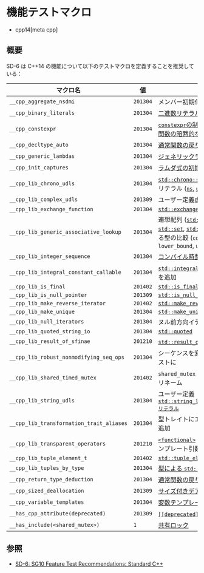 # 機能テストマクロ
* cpp14[meta cpp]

## 概要

SD-6 は C++14 の機能について以下のテストマクロを定義することを推奨している：

| マクロ名 | 値 | 機能 | ヘッダ |
|----------|----|------|--------|
| `__cpp_aggregate_nsdmi`                  | `201304` | メンバー初期化子と集約 | predefined |
| `__cpp_binary_literals`                  | `201304` | [二進数リテラル](binary_literals.md) | predefined |
| `__cpp_constexpr`                        | `201304` | [`constexpr`の制限緩和/`constexpr` メンバー関数の暗黙的な `const`](relaxing_constraints_on_constexpr.md) | predefined |
| `__cpp_decltype_auto`                    | `201304` | [通常関数の戻り値型推論](return_type_deduction_for_normal_functions.md) | predefined |
| `__cpp_generic_lambdas`                  | `201304` | [ジェネリックラムダ](generic_lambdas.md) | predefined |
| `__cpp_init_captures`                    | `201304` | [ラムダ式の初期化キャプチャ](initialize_capture.md) | predefined |
| `__cpp_lib_chrono_udls` 				   | `201304` | [`std::chrono::duration`](/reference/chrono/duration.md) のユーザー定義リテラル ([`ns`](/reference/chrono/duration/op_ns.md), [`us`](/reference/chrono/duration/op_us.md), [`ms`](/reference/chrono/duration/op_ms.md), [`s`](/reference/chrono/duration/op_s.md), [`min`](/reference/chrono/duration/op_min.md), [`h`](/reference/chrono/duration/op_h.md)) | [`<chrono>`](/reference/chrono.md) |
| `__cpp_lib_complex_udls`                 | `201309` | ユーザー定義虚数リテラル ([`i`](/reference/complex/op_i.md), [`if`](/reference/complex/op_if.md), [`il`](/reference/complex/op_il.md)) | [`<complex>`](/reference/complex.md) |
| `__cpp_lib_exchange_function`            | `201304` | [`std::exchange`](/reference/utility/exchange.md)            | [`<utility>`](/reference/utility.md) |
| `__cpp_lib_generic_associative_lookup`   | `201304` | 連想配列 ([`std::map`](/reference/map/map.md), [`std::multimap`](/reference/map/multimap.md), [`std::set`](/reference/set/set.md), [`std::multiset`](/reference/set/multiset.md)) における異なる型の比較 (`count`, `equal_range`, `find`, `lower_bound`, `upper_bound`) | [`<map>`](/reference/map.md), [`<set>`](/reference/set.md) |
| `__cpp_lib_integer_sequence`             | `201304` | [コンパイル時整数列](/reference/utility/integer_sequence.md) | [`<utility>`](/reference/utility.md) |
| `__cpp_lib_integral_constant_callable`   | `201304` | [`std::integral_constant`](/reference/type_traits/integral_constant.md) に `operator()` を追加 | [`<type_traits>`](/reference/type_traits.md)
| `__cpp_lib_is_final`                     | `201402` | [`std::is_final`](/reference/type_traits/is_final.md)               | [`<type_traits>`](/reference/type_traits.md) |
| `__cpp_lib_is_null_pointer`              | `201309` | [`std::is_null_pointer`](/reference/type_traits/is_null_pointer.md) | [`<type_traits>`](/reference/type_traits.md) |
| `__cpp_lib_make_reverse_iterator`        | `201402` | [`std::make_reverse_iterator`](/reference/iterator/make_reverse_iterator.md) | [`<iterator>`](/reference/iterator.md) |
| `__cpp_lib_make_unique`                  | `201304` | [`std::make_unique`](/reference/memory/make_unique.md) | [`<memory>`](/reference/memory/make_unique.md)
| `__cpp_lib_null_iterators`               | `201304` | ヌル前方向イテレータ | [`<iterator>`](/reference/algorithm.md) |
| `__cpp_lib_quoted_string_io`             | `201304` | [`std::quoted`](/reference/iomanip/quoted.md) | [`<iomanip>`](/reference/iomanip.md)
| `__cpp_lib_result_of_sfinae`             | `201210` | [`std::result_of`](/reference/type_traits/result_of.md) と SFINAE | [`<type_traits>`](/reference/type_traits.md) |
| `__cpp_lib_robust_nonmodifying_seq_ops`  | `201304` | シーケンスを変更しない操作をよりロバストに | [`<algorithm>`](/reference/algorithm.md) |
| `__cpp_lib_shared_timed_mutex`           | `201402` | `shared_mutex` を [`shared_timed_mutex`](/reference/shared_mutex/shared_timed_mutex.md) にリネーム     | [`<shared_mutex>`](/reference/shared_mutex.md) |
| `__cpp_lib_string_udls` 				   | `201304` | ユーザー定義 [`std::string_literals::basic_string::sリテラル`](/reference/string/basic_string/op_s.md) | [`<string>`](/reference/string.md) |
| `__cpp_lib_transformation_trait_aliases` | `201304` | 型トレイトにエイリアステンプレートを追加 | [`<type_traits>`](/reference/type_traits.md) |
| `__cpp_lib_transparent_operators`        | `201210` | [`<functional>`](/reference/functional.md) の二項演算のデフォルトテンプレート引数を `void` に | [`<functional>`](/reference/functional.md) |
| `__cpp_lib_tuple_element_t`              | `201402` | [`std::tuple_element_t`](/reference/tuple/tuple_element.md)  | [`<utility>`](/reference/utility.md) |
| `__cpp_lib_tuples_by_type`               | `201304` | [型による `std::tuple::get`](/reference/tuple/tuple/get.md)  | [`<utility>`](/reference/utility.md) |
| `__cpp_return_type_deduction`            | `201304` | [通常関数の戻り値型推論](return_type_deduction_for_normal_functions.md) | predefined |
| `__cpp_sized_deallocation`               | `201309` | [サイズ付きデアロケーション](sized_deallocation.md) | predefined |
| `__cpp_variable_templates`               | `201304` | [変数テンプレート](variable_templates.md)  | predefined |
| `__has_cpp_attribute(deprecated)`        | `201309` | [`[[deprecated]]`属性](deprecated_attr.md) | predefined |
| `__has_include(<shared_mutex>)`          | `1`      | [共有ロック](/reference/shared_mutex.md)   | predefined |

## 参照
- [SD-6: SG10 Feature Test Recommendations: Standard C++](https://isocpp.org/std/standing-documents/sd-6-sg10-feature-test-recommendations#recs.cpp14)
